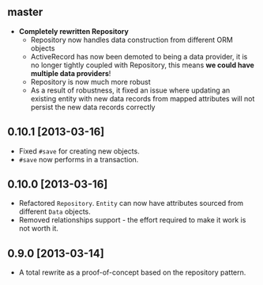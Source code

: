 ## master

- __Completely rewritten Repository__
  - Repository now handles data construction from different ORM objects
  - ActiveRecord has now been demoted to being a data provider, it is no longer tightly coupled with Repository, this means __we could have multiple data providers__!
  - Repository is now much more robust
  - As a result of robustness, it fixed an issue where updating an existing entity with new data records from mapped attributes will not persist the new data records correctly

## 0.10.1 [2013-03-16]

- Fixed `#save` for creating new objects.
- `#save` now performs in a transaction.

## 0.10.0 [2013-03-16]

- Refactored `Repository`. `Entity` can now have attributes sourced from different `Data` objects.
- Removed relationships support - the effort required to make it work is not worth it.

## 0.9.0 [2013-03-14]

- A total rewrite as a proof-of-concept based on the repository pattern.
